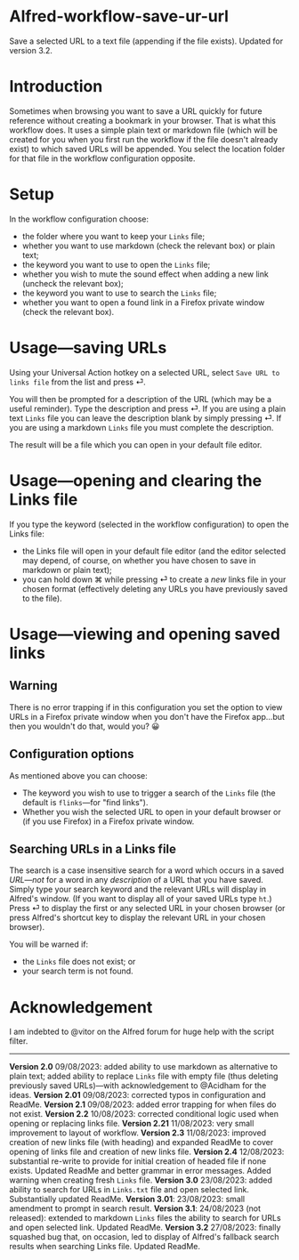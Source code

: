 # Alfred-workflow-save-ur-url
Save a selected URL to a text file (appending if the file exists). Updated for version 3.2.

# Introduction

Sometimes when browsing you want to save a URL quickly for future reference without creating a bookmark in your browser. That is what this workflow does. It uses a simple plain text or markdown file (which will be created for you when you first run the workflow if the file doesn't already exist) to which saved URLs will be appended. You select the location folder for that file in the workflow configuration opposite.

# Setup

In the workflow configuration choose:
- the folder where you want to keep your `Links` file;
- whether you want to use markdown (check the relevant box) or plain text;
- the keyword you want to use to open the `Links` file;
- whether you wish to mute the sound effect when adding a new link (uncheck the relevant box);
- the keyword you want to use to search the `Links` file;
- whether you want to open a found link in a Firefox private window (check the relevant box).

# Usage—saving URLs

Using your Universal Action hotkey on a selected URL, select `Save URL to links file` from the list and press ⏎.

You will then be prompted for a description of the URL (which may be a useful reminder). Type the description and press ⏎. If you are using a plain text `Links` file you can leave the description blank by simply pressing ⏎. If you are using a markdown `Links` file you must complete the description.

The result will be a file which you can open in your default file editor.

# Usage—opening and clearing the Links file

If you type the keyword (selected in the workflow configuration) to open the Links file:
- the Links file will open in your default file editor (and the editor selected may depend, of course, on whether you have chosen to save in markdown or plain text);
- you can hold down ⌘ while pressing ⏎ to create a *new* links file in your chosen format (effectively deleting any URLs you have previously saved to the file).

# Usage—viewing and opening saved links
## Warning
There is no error trapping if in this configuration you set the option to view URLs in a Firefox private window when you don't have the Firefox app...but then you wouldn't do that, would you? 😀

## Configuration options
As mentioned above you can choose:
- The keyword you wish to use to trigger a search of the `Links` file (the default is `flinks`—for "find links").
- Whether you wish the selected URL to open in your default browser or (if you use Firefox) in a Firefox private window.

## Searching URLs in a Links file
The search is a case insensitive search for a word which occurs in a saved *URL*—*not* for a word in any *description* of a URL that you have saved. Simply type your search keyword and the relevant URLs will display in Alfred's window. (If you want to display all of your saved URLs type `ht`.) Press ⏎ to display the first or any selected URL in your chosen browser (or press Alfred's shortcut key to display the relevant URL in your chosen browser).

You will be warned if:
- the `Links` file does not exist; or
- your search term is not found.

# Acknowledgement
I am indebted to @vitor on the Alfred forum for huge help with the script filter.

---
**Version 2.0** 09/08/2023: added ability to use markdown as alternative to plain text; added ability to replace `Links` file with empty file (thus deleting previously saved URLs)—with acknowledgement to @Acidham for the ideas.
**Version 2.01** 09/08/2023: corrected typos in configuration and ReadMe.
**Version 2.1** 09/08/2023: added error trapping for when files do not exist.
**Version 2.2** 10/08/2023: corrected conditional logic used when opening or replacing links file.
**Version 2.21** 11/08/2023: very small improvement to layout of workflow.
**Version 2.3** 11/08/2023: improved creation of new links file (with heading) and expanded ReadMe to cover opening of links file and creation of new links file.
**Version 2.4** 12/08/2023: substantial re-write to provide for initial creation of headed file if none exists. Updated ReadMe and better grammar in error messages. Added warning when creating fresh `Links` file.
**Version 3.0** 23/08/2023: added ability to search for URLs in `Links.txt` file and open selected link. Substantially updated ReadMe.
**Version 3.01**: 23/08/2023: small amendment to prompt in search result.
**Version 3.1**: 24/08/2023 (not released): extended to markdown `Links` files the ability to search for URLs and open selected link. Updated ReadMe.
**Version 3.2** 27/08/2023: finally squashed bug that, on occasion, led to display of Alfred's fallback search results when searching Links file. Updated ReadMe.
